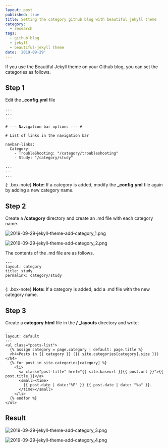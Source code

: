 ```yaml
---
layout: post
published: true
title: Setting the category github blog with beautiful jekyll theme
category:
  - research
tags:
  - github blog
  - jekyll
  - beautiful-jekyll theme
date: '2019-09-29'
---
```

If you use the Beautiful Jekyll theme on your Github blog, you can set the categories as follows.

## Step 1

Edit the **_config.yml** file

~~~
...
...
...

# --- Navigation bar options --- #

# List of links in the navigation bar

navbar-links:
  Category:
    - TroubleShooting: "/category/troubleshooting"
    - Study: "/category/study"

...
...
...
~~~

{: .box-note}
**Note:** If a category is added, modify the **_config.yml** file again by adding a new category name.


## Step 2

Create a **/category** directory and create an .md file with each category name.

![2019-09-29-jekyll-theme-add-category_1.png]({{site.baseurl}}/img/attached-post/2019-09-29-jekyll-theme-add-category_1.png)

![2019-09-29-jekyll-theme-add-category_2.png]({{site.baseurl}}/img/attached-post/2019-09-29-jekyll-theme-add-category_2.png)


The contents of the .md file are as follows.  

~~~
---
layout: category
title: study
permalink: category/study
---
~~~

{: .box-note}
**Note:** If a category is added, add a .md file with the new category name.


## Step 3

Create a **category.html** file in the **/ _layouts** directory and write:

~~~
---
layout: default
---
<ul class="posts-list">  
  {% assign category = page.category | default: page.title %}
  <h4>Posts in {{ category }} ({{ site.categories[category].size }})</h4> 
  {% for post in site.categories[category] %}   
    <li>
      <a class="post-title" href="{{ site.baseurl }}{{ post.url }}">{{ post.title }}</a>
      <small><time>
        {{ post.date | date:"%F" }} {{ post.date | date: "%a" }}.
      </time></small>
    </li>
  {% endfor %}
</ul>
~~~



## Result

![2019-09-29-jekyll-theme-add-category_3.png]({{site.baseurl}}/img/attached-post/2019-09-29-jekyll-theme-add-category_3.png)

![2019-09-29-jekyll-theme-add-category_4.png]({{site.baseurl}}/img/attached-post/2019-09-29-jekyll-theme-add-category_4.png)
